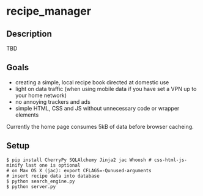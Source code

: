 # recipe_manager
## Description
TBD

## Goals
- creating a simple, local recipe book directed at domestic use
- light on data traffic (when using mobile data if you have set a VPN up to your home network)
- no annoying trackers and ads
- simple HTML, CSS and JS without unnecessary code or wrapper elements

Currently the home page consumes 5kB of data before browser cacheing.

## Setup
```shell
$ pip install CherryPy SQLAlchemy Jinja2 jac Whoosh # css-html-js-minify last one is optional
# on Max OS X (jac): export CFLAGS=-Qunused-arguments
# insert recipe data into database
$ python search_engine.py
$ python server.py
```